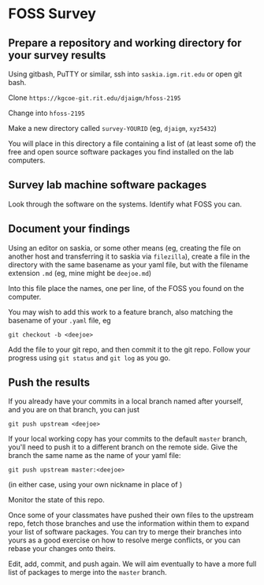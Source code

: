 
# FOSS Survey

## Prepare a repository and working directory for your survey results

Using gitbash, PuTTY or similar, ssh into ```saskia.igm.rit.edu``` or open 
git bash.

Clone `https://kgcoe-git.rit.edu/djaigm/hfoss-2195`

Change into `hfoss-2195`

Make a new directory called `survey-YOURID` (eg, `djaigm`, `xyz5432`)

You will place in this directory a file containing a list of (at least some 
of) the free and open source software packages you find installed on the lab 
computers.


## Survey lab machine software packages

Look through the software on the systems. Identify what FOSS you can.


## Document your findings 

Using an editor on saskia, or some other means (eg, creating the file on
another host and transferring it to saskia via ```filezilla```), create a
file in the directory with the same basename as your yaml file, but with the
filename extension ```.md``` (eg, mine might be ```deejoe.md```)

Into this file place the names, one per line, of the FOSS you found on the 
computer.

You may wish to add this work to a feature branch, also matching the
basename of your ```.yaml``` file, eg

```git checkout -b <deejoe>```

Add the file to your git repo, and then commit it to the git repo.  Follow
your progress using ```git status``` and ```git log``` as you go.


## Push the results

If you already have your commits in a local branch named after yourself, and 
you are on that branch, you can just

```git push upstream <deejoe>```

If your local working copy has your commits to the default ```master```
branch, you'll need to push it to a different branch on the remote side. 
Give the branch the same name as the name of your yaml file:

```git push upstream master:<deejoe>```

(in either case, using your own nickname in place of <deejoe>)

Monitor the state of this repo. 

Once some of your classmates have pushed their own files to the upstream
repo, fetch those branches and use the information within them to expand
your list of software packages. You can try to merge their branches into
yours as a good exercise on how to resolve merge conflicts, or you can 
rebase your changes onto theirs.

Edit, add, commit, and push again.  We will aim eventually to have a more
full list of packages to merge into the ```master``` branch.

